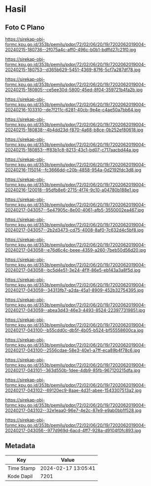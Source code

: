 # Hasil

## Foto C Plano

https://sirekap-obj-formc.kpu.go.id/353b/pemilu/pdpr/72/02/06/20/19/7202062019004-20240215-180736--2f075a4c-aff0-496c-b0b1-bdffd27c21f0.jpg

https://sirekap-obj-formc.kpu.go.id/353b/pemilu/pdpr/72/02/06/20/19/7202062019004-20240215-180753--d365b629-5451-4369-87f6-5cf7a287df78.jpg

https://sirekap-obj-formc.kpu.go.id/353b/pemilu/pdpr/72/02/06/20/19/7202062019004-20240215-180805--ce5ee30d-5800-45ed-8f04-359721b4fa2b.jpg

https://sirekap-obj-formc.kpu.go.id/353b/pemilu/pdpr/72/02/06/20/19/7202062019004-20240216-103310--de7f211c-6281-40cb-9e4e-c4ae50a7bb64.jpg

https://sirekap-obj-formc.kpu.go.id/353b/pemilu/pdpr/72/02/06/20/19/7202062019004-20240215-180838--4b4dd23d-f870-4a68-b8ce-0b252ef80618.jpg

https://sirekap-obj-formc.kpu.go.id/353b/pemilu/pdpr/72/02/06/20/19/7202062019004-20240215-180853--ff83b1c8-8213-43c1-bd07-c717aacbd44a.jpg

https://sirekap-obj-formc.kpu.go.id/353b/pemilu/pdpr/72/02/06/20/19/7202062019004-20240216-115014--fc3666dd-c20b-4858-954a-0d2192fdc3d8.jpg

https://sirekap-obj-formc.kpu.go.id/353b/pemilu/pdpr/72/02/06/20/19/7202062019004-20240216-120018--95dfb8e6-2715-4f74-9c10-a04780b188e1.jpg

https://sirekap-obj-formc.kpu.go.id/353b/pemilu/pdpr/72/02/06/20/19/7202062019004-20240217-043057--5e47905c-8e00-4061-afb5-3550002ea467.jpg

https://sirekap-obj-formc.kpu.go.id/353b/pemilu/pdpr/72/02/06/20/19/7202062019004-20240217-043057--2b2d3473-cd75-4008-8af0-7c632d4c5bf8.jpg

https://sirekap-obj-formc.kpu.go.id/353b/pemilu/pdpr/72/02/06/20/19/7202062019004-20240217-043058--e76d6c4c-beee-4359-a260-7beb50d56d20.jpg

https://sirekap-obj-formc.kpu.go.id/353b/pemilu/pdpr/72/02/06/20/19/7202062019004-20240217-043058--bc5d4e51-3e24-4f1f-86e5-eb143a3a8f5d.jpg

https://sirekap-obj-formc.kpu.go.id/353b/pemilu/pdpr/72/02/06/20/19/7202062019004-20240217-043059--34313fb7-a2da-45a1-8909-452b32754395.jpg

https://sirekap-obj-formc.kpu.go.id/353b/pemilu/pdpr/72/02/06/20/19/7202062019004-20240217-043059--abea3d43-46e3-4493-8524-223977319851.jpg

https://sirekap-obj-formc.kpu.go.id/353b/pemilu/pdpr/72/02/06/20/19/7202062019004-20240217-043100--b55cdd0c-db5f-4b05-b524-bf55558600ca.jpg

https://sirekap-obj-formc.kpu.go.id/353b/pemilu/pdpr/72/02/06/20/19/7202062019004-20240217-043100--2556cdae-58e3-40e1-a7ff-eca89b4f78c6.jpg

https://sirekap-obj-formc.kpu.go.id/353b/pemilu/pdpr/72/02/06/20/19/7202062019004-20240217-043101--363d550b-1dee-4db9-85fb-967120215dfa.jpg

https://sirekap-obj-formc.kpu.go.id/353b/pemilu/pdpr/72/02/06/20/19/7202062019004-20240217-043102--69120ec9-8aae-4d31-abee-1543307513a2.jpg

https://sirekap-obj-formc.kpu.go.id/353b/pemilu/pdpr/72/02/06/20/19/7202062019004-20240217-043102--32e1eaa0-96e7-4e2c-87e9-e9ab0bb1f528.jpg

https://sirekap-obj-formc.kpu.go.id/353b/pemilu/pdpr/72/02/06/20/19/7202062019004-20240217-043056--977d969d-6acd-4ff7-928a-d9104f0fc893.jpg


## Metadata

| Key        | Value               |
| ---------- | ------------------- |
| Time Stamp | 2024-02-17 13:05:41 |
| Kode Dapil | 7201                |




